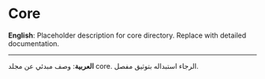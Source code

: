 # Core

**English**: Placeholder description for core directory. Replace with detailed documentation.

---

**العربية**: وصف مبدئي عن مجلد core. الرجاء استبداله بتوثيق مفصل.
